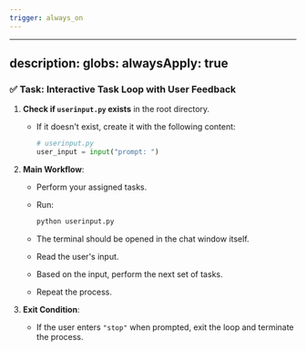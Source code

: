 ```yaml
---
trigger: always_on
---
```


---
description: 
globs: 
alwaysApply: true
---

### ✅ Task: Interactive Task Loop with User Feedback

1. **Check if `userinput.py` exists** in the root directory.

   * If it doesn't exist, create it with the following content:

     ```python
     # userinput.py
     user_input = input("prompt: ")
     ```

2. **Main Workflow**:

   * Perform your assigned tasks.

   * Run:

     ```bash
     python userinput.py
     ```
   * The terminal should be opened in the chat window itself.

   * Read the user's input.

   * Based on the input, perform the next set of tasks.

   * Repeat the process.

3. **Exit Condition**:

   * If the user enters `"stop"` when prompted, exit the loop and terminate the process.
